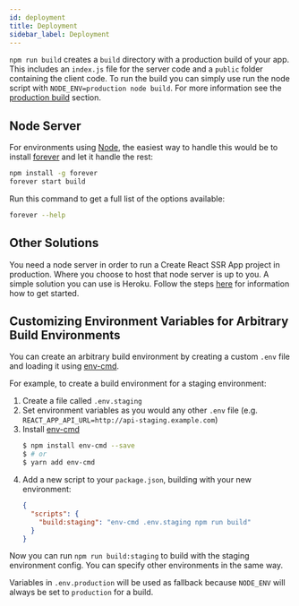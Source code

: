 ```yaml
---
id: deployment
title: Deployment
sidebar_label: Deployment
---
```


`npm run build` creates a `build` directory with a production build of your app. This includes an `index.js` file for the server code and a `public` folder containing the client code. To run the build you can simply use run the node script with `NODE_ENV=production node build`. For more information see the [production build](production-build.md) section.

## Node Server

For environments using [Node](https://nodejs.org/), the easiest way to handle this would be to install [forever](https://github.com/foreverjs/forever) and let it handle the rest:

```sh
npm install -g forever
forever start build
```

Run this command to get a full list of the options available:

```sh
forever --help
```

## Other Solutions

You need a node server in order to run a Create React SSR App project in production. Where you choose to host that
node server is up to you. A simple solution you can use is Heroku. Follow the steps [here](https://devcenter.heroku.com/articles/getting-started-with-nodejs) for information how to get started.

## Customizing Environment Variables for Arbitrary Build Environments

You can create an arbitrary build environment by creating a custom `.env` file and loading it using [env-cmd](https://www.npmjs.com/package/env-cmd).

For example, to create a build environment for a staging environment:

1. Create a file called `.env.staging`
1. Set environment variables as you would any other `.env` file (e.g. `REACT_APP_API_URL=http://api-staging.example.com`)
1. Install [env-cmd](https://www.npmjs.com/package/env-cmd)
   ```sh
   $ npm install env-cmd --save
   $ # or
   $ yarn add env-cmd
   ```
1. Add a new script to your `package.json`, building with your new environment:
   ```json
   {
     "scripts": {
       "build:staging": "env-cmd .env.staging npm run build"
     }
   }
   ```

Now you can run `npm run build:staging` to build with the staging environment config.
You can specify other environments in the same way.

Variables in `.env.production` will be used as fallback because `NODE_ENV` will always be set to `production` for a build.
